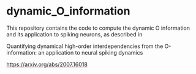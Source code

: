# dynamic_O_information
This repository contains the code to compute the dynamic O information and its application to spiking neurons, as described in

Quantifying dynamical high-order interdependencies from the O-information: an application to neural spiking dynamics

https://arxiv.org/abs/2007.16018

